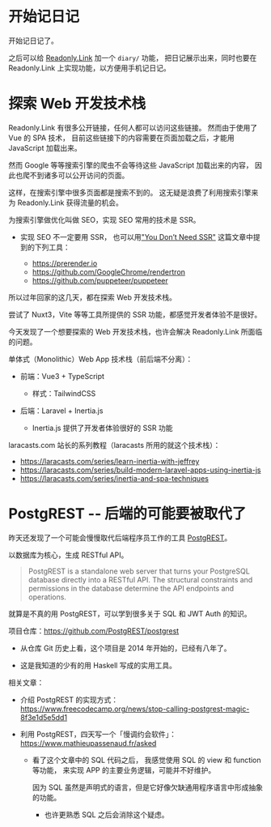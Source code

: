 # 开始记日记

开始记日记了。

之后可以给 [Readonly.Link](https://readonly.link/) 加一个 `diary/` 功能，
把日记展示出来，同时也要在 Readonly.Link 上实现功能，以方便用手机记日记。

# 探索 Web 开发技术栈

Readonly.Link 有很多公开链接，任何人都可以访问这些链接。
然而由于使用了 Vue 的 SPA 技术，
目前这些链接下的内容需要在页面加载之后，才能用 JavaScript 加载出来。

然而 Google 等等搜索引擎的爬虫不会等待这些 JavaScript 加载出来的内容，
因此也爬不到诸多可以公开访问的页面。

这样，在搜索引擎中很多页面都是搜索不到的。
这无疑是浪费了利用搜索引擎来为 Readonly.Link 获得流量的机会。

为搜索引擎做优化叫做 SEO，实现 SEO 常用的技术是 SSR。

- 实现 SEO 不一定要用 SSR，
  也可以用["You Don’t Need SSR"](https://matthieujabbour.medium.com/you-dont-need-ssr-6c138fa74c58)
  这篇文章中提到的下列工具：

  - https://prerender.io
  - https://github.com/GoogleChrome/rendertron
  - https://github.com/puppeteer/puppeteer

所以过年回家的这几天，都在探索 Web 开发技术栈。

尝试了 Nuxt3，Vite 等等工具所提供的 SSR 功能，都感觉开发者体验不是很好。

今天发现了一个想要探索的 Web 开发技术栈，也许会解决 Readonly.Link 所面临的问题。

单体式（Monolithic）Web App 技术栈（前后端不分离）：

- 前端：Vue3 + TypeScript

  - 样式：TailwindCSS

- 后端：Laravel + Inertia.js

  - Inertia.js 提供了开发者体验很好的 SSR 功能

laracasts.com 站长的系列教程（laracasts 所用的就这个技术栈）：

- https://laracasts.com/series/learn-inertia-with-jeffrey
- https://laracasts.com/series/build-modern-laravel-apps-using-inertia-js
- https://laracasts.com/series/inertia-and-spa-techniques

# PostgREST -- 后端的可能要被取代了

昨天还发现了一个可能会慢慢取代后端程序员工作的工具 [PostgREST](https://postgrest.org/en/stable/index.html)。

以数据库为核心，生成 RESTful API。

> PostgREST is a standalone web server that turns your PostgreSQL
> database directly into a RESTful API. The structural constraints and
> permissions in the database determine the API endpoints and
> operations.

就算是不真的用 PostgREST，可以学到很多关于 SQL 和 JWT Auth 的知识。

项目仓库：https://github.com/PostgREST/postgrest

- 从仓库 Git 历史上看，这个项目是 2014 年开始的，已经有八年了。

- 这是我知道的少有的用 Haskell 写成的实用工具。

相关文章：

- 介绍 PostgREST 的实现方式：https://www.freecodecamp.org/news/stop-calling-postgrest-magic-8f3e1d5e5dd1

- 利用 PostgREST，四天写一个「慢调约会软件」：https://www.mathieupassenaud.fr/asked

  - 看了这个文章中的 SQL 代码之后，
    我感觉使用 SQL 的 view 和 function 等功能，
    来实现 APP 的主要业务逻辑，可能并不好维护。

    因为 SQL 虽然是声明式的语言，但是它好像欠缺通用程序语言中形成抽象的功能。

    - 也许更熟悉 SQL 之后会消除这个疑虑。

